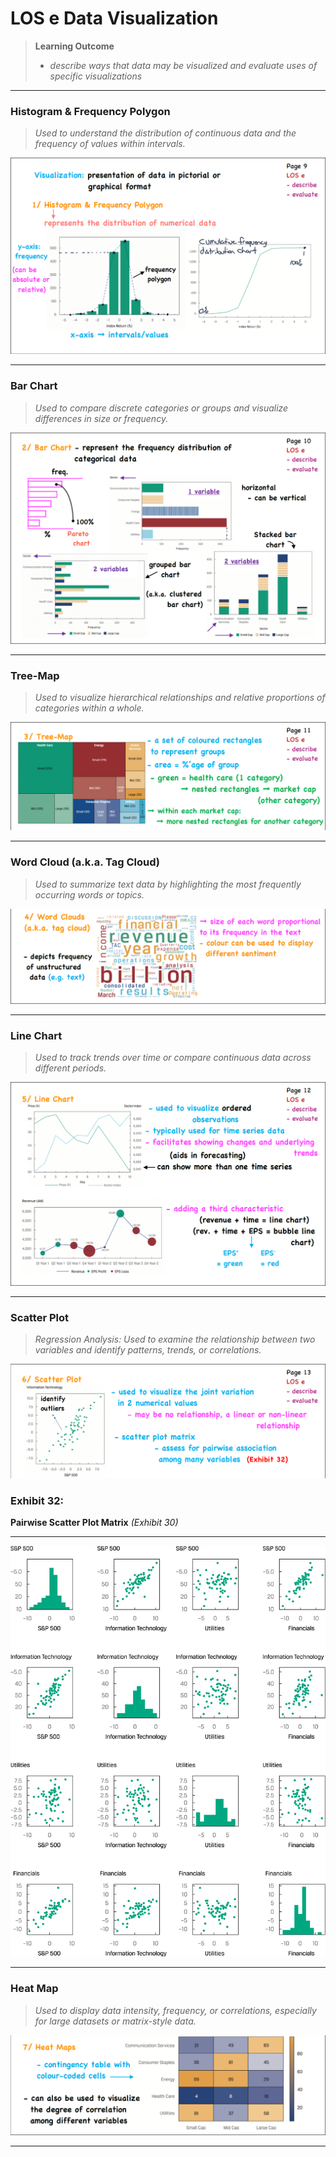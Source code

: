 # LOS e Data Visualization

> **Learning Outcome**
> 
> - *describe ways that data may be visualized and evaluate uses of specific visualizations*

---

### Histogram & Frequency Polygon

> *Used to understand the distribution of continuous data and the frequency of values within intervals.*
> 

![Screenshot (78).png](LOS%20e%20Data%20Visualization%201752adf9873a80619c39de96ad819b21/Screenshot_(78).png)

---

### Bar Chart

> *Used to compare discrete categories or groups and visualize differences in size or frequency.*
> 

![Screenshot (79).png](LOS%20e%20Data%20Visualization%201752adf9873a80619c39de96ad819b21/Screenshot_(79).png)

---

### Tree-Map

> *Used to visualize hierarchical relationships and relative proportions of categories within a whole.*
> 

![image.png](LOS%20e%20Data%20Visualization%201752adf9873a80619c39de96ad819b21/image.png)

---

### Word Cloud (a.k.a. Tag Cloud)

> *Used to summarize text data by highlighting the most frequently occurring words or topics.*
> 

![image.png](LOS%20e%20Data%20Visualization%201752adf9873a80619c39de96ad819b21/image%201.png)

---

### Line Chart

> *Used to track trends over time or compare continuous data across different periods.*
> 

![Screenshot (81).png](LOS%20e%20Data%20Visualization%201752adf9873a80619c39de96ad819b21/Screenshot_(81).png)

---

### Scatter Plot

> *Regression Analysis: Used to examine the relationship between two variables and identify patterns, trends, or correlations.*
> 

![image.png](LOS%20e%20Data%20Visualization%201752adf9873a80619c39de96ad819b21/image%202.png)

<aside>

### Exhibit 32:

**Pairwise Scatter Plot Matrix** *(Exhibit 30)*

---

![CFA2106-R-EXH32.jpg](LOS%20e%20Data%20Visualization%201752adf9873a80619c39de96ad819b21/CFA2106-R-EXH32.jpg)

</aside>

---

### Heat Map

> *Used to display data intensity, frequency, or correlations, especially for large datasets or matrix-style data.*
> 

![image.png](LOS%20e%20Data%20Visualization%201752adf9873a80619c39de96ad819b21/image%203.png)

---